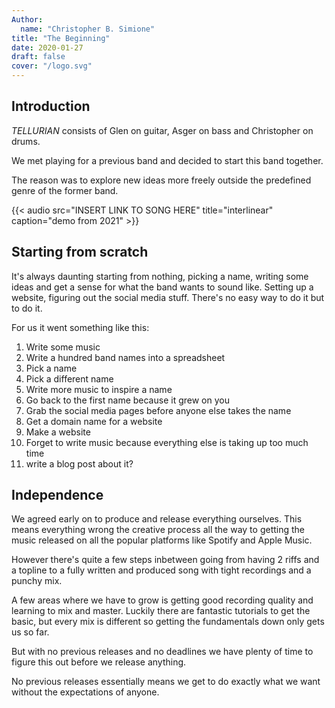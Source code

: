 ```yaml
---
Author:
  name: "Christopher B. Simione"
title: "The Beginning"
date: 2020-01-27
draft: false
cover: "/logo.svg"
---
```


## Introduction

_TELLURIAN_ consists of Glen on guitar, Asger on bass and Christopher on drums.

We met playing for a previous band and decided to start this band together.

The reason was to explore new ideas more freely outside the predefined genre of the former band.

{{< audio src="INSERT LINK TO SONG HERE" title="interlinear" caption="demo from 2021" >}}

## Starting from scratch

It's always daunting starting from nothing, picking a name, writing some ideas and get a sense for what the band wants to sound like. Setting up a website, figuring out the social media stuff. There's no easy way to do it but to do it.

For us it went something like this:

1. Write some music
2. Write a hundred band names into a spreadsheet
3. Pick a name
4. Pick a different name
5. Write more music to inspire a name
6. Go back to the first name because it grew on you
7. Grab the social media pages before anyone else takes the name
8. Get a domain name for a website
9. Make a website
10. Forget to write music because everything else is taking up too much time
11. write a blog post about it?

## Independence

We agreed early on to produce and release everything ourselves. This means everything wrong the creative process all the way to getting the music released on all the popular platforms like Spotify and Apple Music.

However there's quite a few steps inbetween going from having 2 riffs and a topline to a fully written and produced song with tight recordings and a punchy mix.

A few areas where we have to grow is getting good recording quality and learning to mix and master. Luckily there are fantastic tutorials to get the basic, but every mix is different so getting the fundamentals down only gets us so far.

But with no previous releases and no deadlines we have plenty of time to figure this out before we release anything.

No previous releases essentially means we get to do exactly what we want without the expectations of anyone.
